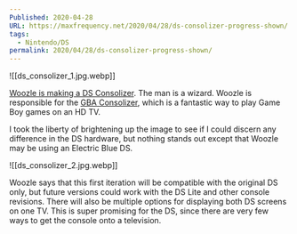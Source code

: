 ```yaml
---
Published: 2020-04-28
URL: https://maxfrequency.net/2020/04/28/ds-consolizer-progress-shown/
tags:
  - Nintendo/DS
permalink: 2020/04/28/ds-consolizer-progress-shown/
---
```

![[ds_consolizer_1.jpg.webp]]

[Woozle is making a DS Consolizer](https://twitter.com/Woozle64/status/1254833194203066368). The man is a wizard. Woozle is responsible for the [GBA Consolizer](https://www.youtube.com/watch?v=6NcMl9JvMHE), which is a fantastic way to play Game Boy games on an HD TV.

I took the liberty of brightening up the image to see if I could discern any difference in the DS hardware, but nothing stands out except that Woozle may be using an Electric Blue DS.

![[ds_consolizer_2.jpg.webp]]

Woozle says that this first iteration will be compatible with the original DS only, but future versions could work with the DS Lite and other console revisions. There will also be multiple options for displaying both DS screens on one TV. This is super promising for the DS, since there are very few ways to get the console onto a television.